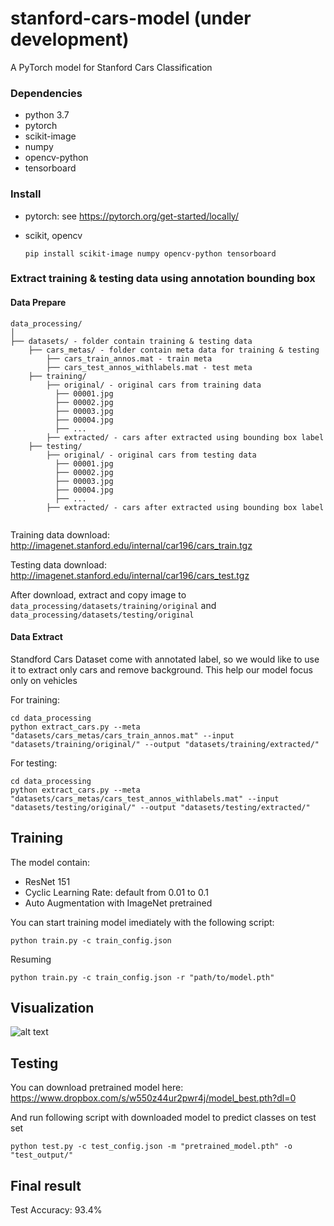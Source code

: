 # stanford-cars-model (under development)

A PyTorch model for Stanford Cars Classification

### Dependencies
- python 3.7
- pytorch
- scikit-image
- numpy
- opencv-python
- tensorboard

### Install
- pytorch: see https://pytorch.org/get-started/locally/

- scikit, opencv
    ```angular2html
    pip install scikit-image numpy opencv-python tensorboard
    ```

### Extract training & testing data using annotation bounding box

#### Data Prepare
  ```
  data_processing/
  │
  ├── datasets/ - folder contain training & testing data
      ├── cars_metas/ - folder contain meta data for training & testing
          ├── cars_train_annos.mat - train meta
          ├── cars_test_annos_withlabels.mat - test meta
      ├── training/
          ├── original/ - original cars from training data
            ├── 00001.jpg
            ├── 00002.jpg
            ├── 00003.jpg
            ├── 00004.jpg
            ├── ...
          ├── extracted/ - cars after extracted using bounding box label
      ├── testing/
          ├── original/ - original cars from testing data
            ├── 00001.jpg
            ├── 00002.jpg
            ├── 00003.jpg
            ├── 00004.jpg
            ├── ...
          ├── extracted/ - cars after extracted using bounding box label
          
  ```
  
  Training data download: http://imagenet.stanford.edu/internal/car196/cars_train.tgz 
  
  Testing data download: http://imagenet.stanford.edu/internal/car196/cars_test.tgz
  
  After download, extract and copy image to ```data_processing/datasets/training/original``` and ```data_processing/datasets/testing/original```
#### Data Extract

Standford Cars Dataset come with annotated label, so we would like to use it to extract only cars and remove background. This help our model focus only on vehicles

For training: 
```
cd data_processing
python extract_cars.py --meta "datasets/cars_metas/cars_train_annos.mat" --input "datasets/training/original/" --output "datasets/training/extracted/"
```
For testing:
```
cd data_processing
python extract_cars.py --meta "datasets/cars_metas/cars_test_annos_withlabels.mat" --input "datasets/testing/original/" --output "datasets/testing/extracted/"
```

## Training

The model contain:

- ResNet 151 
- Cyclic Learning Rate: default from 0.01 to 0.1
- Auto Augmentation with ImageNet pretrained


You can start training model imediately with the following script:

```angular2html
python train.py -c train_config.json
```

Resuming

```angular2html
python train.py -c train_config.json -r "path/to/model.pth"
```

## Visualization

![alt text](images/training.PNG)

## Testing

You can download pretrained model here: https://www.dropbox.com/s/w550z44ur2pwr4j/model_best.pth?dl=0

And run following script with downloaded model to predict classes on test set

```angular2html
python test.py -c test_config.json -m "pretrained_model.pth" -o "test_output/"
```


## Final result
Test Accuracy: 93.4%
